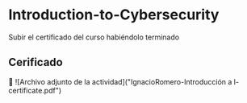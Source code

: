 # Introduction-to-Cybersecurity

Subir el certificado del curso habiéndolo terminado

## Cerificado
:paperclip: ![Archivo adjunto de la actividad]("IgnacioRomero-Introducción a l-certificate.pdf") 
